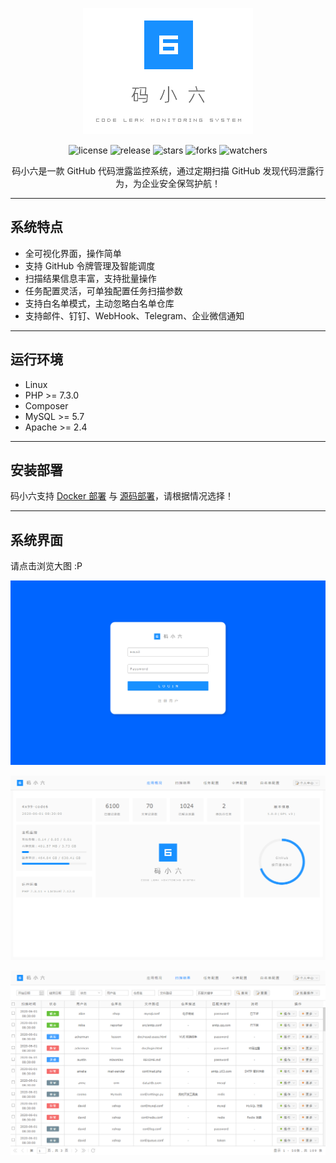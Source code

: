 <div align="center">

![码小六](https://raw.githubusercontent.com/4x99/snapshot/master/code6/logo.png)

![license](https://img.shields.io/github/license/4x99/code6?color=%231890FF&style=flat-square)
![release](https://img.shields.io/github/v/release/4x99/code6?color=%231890FF&sort=semver&style=flat-square)
![stars](https://img.shields.io/github/stars/4x99/code6?color=%231890FF&style=flat-square)
![forks](https://img.shields.io/github/forks/4x99/code6?color=%231890FF&style=flat-square)
![watchers](https://img.shields.io/github/watchers/4x99/code6?color=%231890FF&style=flat-square)

码小六是一款 GitHub 代码泄露监控系统，通过定期扫描 GitHub 发现代码泄露行为，为企业安全保驾护航！

</div>

---

## 系统特点
- 全可视化界面，操作简单
- 支持 GitHub 令牌管理及智能调度
- 扫描结果信息丰富，支持批量操作
- 任务配置灵活，可单独配置任务扫描参数
- 支持白名单模式，主动忽略白名单仓库
- 支持邮件、钉钉、WebHook、Telegram、企业微信通知

---

## 运行环境
- Linux
- PHP >= 7.3.0
- Composer
- MySQL >= 5.7
- Apache >= 2.4

---

## 安装部署
码小六支持 [Docker 部署](doc/deploy-docker.md) 与 [源码部署](doc/deploy-source.md)，请根据情况选择！

---

## 系统界面
请点击浏览大图 :P

![登录页面](https://raw.githubusercontent.com/4x99/snapshot/master/code6/login.png)

![应用概况](https://raw.githubusercontent.com/4x99/snapshot/master/code6/home.png)

![扫描结果](https://raw.githubusercontent.com/4x99/snapshot/master/code6/code-leak.png)
